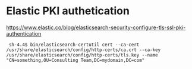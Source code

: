      
 # Elastic PKI authetication
 https://www.elastic.co/blog/elasticsearch-security-configure-tls-ssl-pki-authentication    
     
     
     sh-4.4$ bin/elasticsearch-certutil cert --ca-cert /usr/share/elasticsearch/config/http-certs/ca.crt --ca-key /usr/share/elasticsearch/config/http-certs/tls.key --name "CN=something,OU=Consulting Team,DC=mydomain,DC=com"

